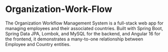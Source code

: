 # Organization-Work-Flow
The Organization Workflow Management System is a full-stack web app for managing employees and their associated countries. Built with Spring Boot, Spring Data JPA, Lombok, and MySQL for the backend, and Angular 16 for the frontend, it demonstrates a many-to-one relationship between Employee and Country entities.
